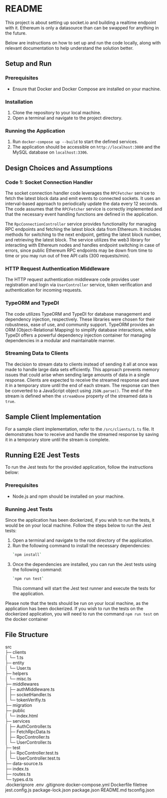 # README

This project is about setting up socket.io and building a realtime
endpoint with it. Ethereum is only a datasource than can be swapped for
anything in the future.

Below are instructions on how to set up and run the code locally, along with relevant documentation to help understand the solution better.

## Setup and Run

### Prerequisites

- Ensure that Docker and Docker Compose are installed on your machine.

### Installation

1. Clone the repository to your local machine.
2. Open a terminal and navigate to the project directory.

### Running the Application

1.  Run `docker-compose up --build` to start the defined services.
2.  The application should be accessible on `http://localhost:3000` and the MySQL database on `localhost:3306`.

## Design Choices and Assumptions

### Code 1: Socket Connection Handler

The socket connection handler code leverages the `RPCFetcher` service to fetch the latest block data and emit events to connected sockets. It uses an interval-based approach to periodically update the data every 12 seconds. The code assumes that the `RPCFetcher` service is correctly implemented and that the necessary event handling functions are defined in the application.

The `RpcConnectionController` service provides functionality for managing RPC endpoints and fetching the latest block data from Ethereum. It includes methods for switching to the next endpoint, getting the latest block number, and retrieving the latest block. The service utilizes the web3 library for interacting with Ethereum nodes and handles endpoint switching in case of errors, since public Ethereum RPC endpoints may be down from time to time or you may
run out of free API calls (300 requests/min).

### HTTP Request Authentication Middleware

The HTTP request authentication middleware code provides user registration and login via `UserController` service, token verification and authentication for incoming requests.

### TypeORM and TypeDI

The code utilizes TypeORM and TypeDI for database management and dependency injection, respectively. These libraries were chosen for their robustness, ease of use, and community support. TypeORM provides an ORM (Object-Relational Mapping) to simplify database interactions, while TypeDI offers a powerful dependency injection container for managing dependencies in a modular and maintainable manner.

### Streaming Data to Clients

The decision to stream data to clients instead of sending it all at once was made to handle large data sets efficiently. This approach prevents memory issues that could arise when sending large amounts of data in a single response. Clients are expected to receive the streamed response and save it in a temporary store until the end of each stream. The response can then be converted to a JavaScript object using `JSON.parse()`. The end of the stream is defined when the `streamDone` property of the streamed data is `true`.

## Sample Client Implementation

For a sample client implementation, refer to the `/src/clients/1.ts` file. It demonstrates how to receive and handle the streamed response by saving it in a temporary store until the stream is complete.

## Running E2E Jest Tests

To run the Jest tests for the provided application, follow the instructions below:

### Prerequisites

- Node.js and npm should be installed on your machine.

### Running Jest Tests

Since the application has been dockerized, if you wish to run the tests, it would be on your local machine. Follow the steps below to run the Jest tests:

1. Open a terminal and navigate to the root directory of the application.
2. Run the following command to install the necessary dependencies:
   ```bash
   `npm install`
   ```
3. Once the dependencies are installed, you can run the Jest tests using the following command:
   ```bash
   `npm run test`
   ```
   This command will start the Jest test runner and execute the tests for the application.

Please note that the tests should be run on your local machine, as the application has been dockerized. If you wish to run the tests on the dockerized application, you will need to run the command `npm run test` on the docker container

## File Structure

src  
├─ clients  
│ └─ 1.ts  
├─ entity  
│ └─ User.ts  
├─ helpers  
│ └─ misc.ts  
├─ middlewares  
│ ├─ authMiddleware.ts  
│ ├─ socketHandler.ts  
│ └─ tokenVerifiy.ts  
├─ migration  
├─ public  
│ └─ index.html  
├─ services  
│ ├─ AuthController.ts  
│ ├─ FetchRpcData.ts  
│ ├─ RpcController.ts  
│ └─ UserController.ts  
├─ test  
│ ├─ RpcController.test.ts  
│ └─ UserController.test.ts  
├─ data-source.ts  
├─ index.ts  
├─ routes.ts  
└─ types.d.ts  
.dockerignore
.env
.gitignore
docker-compose.yml
Dockerfile
filetree
jest.config.js
package-lock.json
package.json
README.md
tsconfig.json
